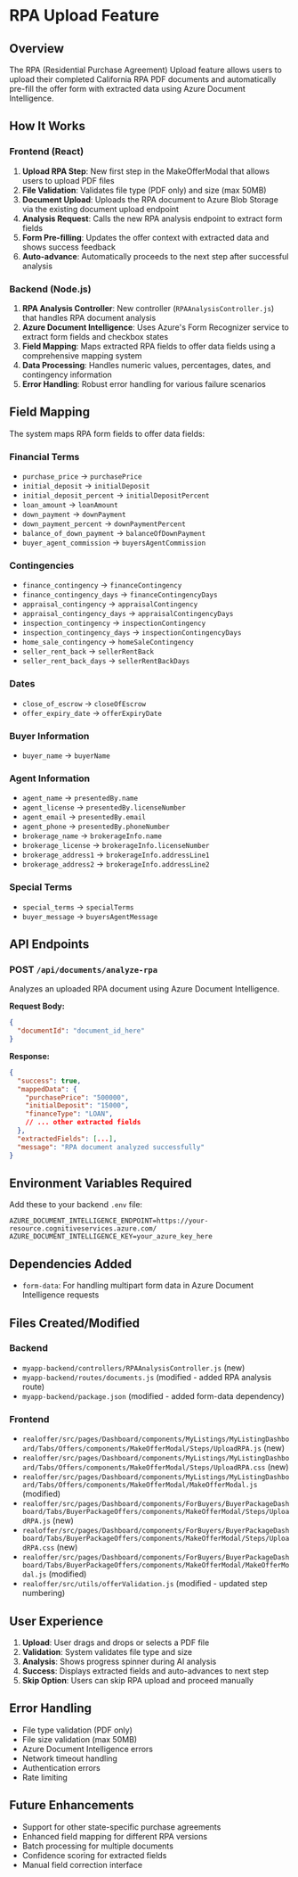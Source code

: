 # RPA Upload Feature

## Overview

The RPA (Residential Purchase Agreement) Upload feature allows users to upload their completed California RPA PDF documents and automatically pre-fill the offer form with extracted data using Azure Document Intelligence.

## How It Works

### Frontend (React)
1. **Upload RPA Step**: New first step in the MakeOfferModal that allows users to upload PDF files
2. **File Validation**: Validates file type (PDF only) and size (max 50MB)
3. **Document Upload**: Uploads the RPA document to Azure Blob Storage via the existing document upload endpoint
4. **Analysis Request**: Calls the new RPA analysis endpoint to extract form fields
5. **Form Pre-filling**: Updates the offer context with extracted data and shows success feedback
6. **Auto-advance**: Automatically proceeds to the next step after successful analysis

### Backend (Node.js)
1. **RPA Analysis Controller**: New controller (`RPAAnalysisController.js`) that handles RPA document analysis
2. **Azure Document Intelligence**: Uses Azure's Form Recognizer service to extract form fields and checkbox states
3. **Field Mapping**: Maps extracted RPA fields to offer data fields using a comprehensive mapping system
4. **Data Processing**: Handles numeric values, percentages, dates, and contingency information
5. **Error Handling**: Robust error handling for various failure scenarios

## Field Mapping

The system maps RPA form fields to offer data fields:

### Financial Terms
- `purchase_price` → `purchasePrice`
- `initial_deposit` → `initialDeposit`
- `initial_deposit_percent` → `initialDepositPercent`
- `loan_amount` → `loanAmount`
- `down_payment` → `downPayment`
- `down_payment_percent` → `downPaymentPercent`
- `balance_of_down_payment` → `balanceOfDownPayment`
- `buyer_agent_commission` → `buyersAgentCommission`

### Contingencies
- `finance_contingency` → `financeContingency`
- `finance_contingency_days` → `financeContingencyDays`
- `appraisal_contingency` → `appraisalContingency`
- `appraisal_contingency_days` → `appraisalContingencyDays`
- `inspection_contingency` → `inspectionContingency`
- `inspection_contingency_days` → `inspectionContingencyDays`
- `home_sale_contingency` → `homeSaleContingency`
- `seller_rent_back` → `sellerRentBack`
- `seller_rent_back_days` → `sellerRentBackDays`

### Dates
- `close_of_escrow` → `closeOfEscrow`
- `offer_expiry_date` → `offerExpiryDate`

### Buyer Information
- `buyer_name` → `buyerName`

### Agent Information
- `agent_name` → `presentedBy.name`
- `agent_license` → `presentedBy.licenseNumber`
- `agent_email` → `presentedBy.email`
- `agent_phone` → `presentedBy.phoneNumber`
- `brokerage_name` → `brokerageInfo.name`
- `brokerage_license` → `brokerageInfo.licenseNumber`
- `brokerage_address1` → `brokerageInfo.addressLine1`
- `brokerage_address2` → `brokerageInfo.addressLine2`

### Special Terms
- `special_terms` → `specialTerms`
- `buyer_message` → `buyersAgentMessage`

## API Endpoints

### POST `/api/documents/analyze-rpa`
Analyzes an uploaded RPA document using Azure Document Intelligence.

**Request Body:**
```json
{
  "documentId": "document_id_here"
}
```

**Response:**
```json
{
  "success": true,
  "mappedData": {
    "purchasePrice": "500000",
    "initialDeposit": "15000",
    "financeType": "LOAN",
    // ... other extracted fields
  },
  "extractedFields": [...],
  "message": "RPA document analyzed successfully"
}
```

## Environment Variables Required

Add these to your backend `.env` file:

```
AZURE_DOCUMENT_INTELLIGENCE_ENDPOINT=https://your-resource.cognitiveservices.azure.com/
AZURE_DOCUMENT_INTELLIGENCE_KEY=your_azure_key_here
```

## Dependencies Added

- `form-data`: For handling multipart form data in Azure Document Intelligence requests

## Files Created/Modified

### Backend
- `myapp-backend/controllers/RPAAnalysisController.js` (new)
- `myapp-backend/routes/documents.js` (modified - added RPA analysis route)
- `myapp-backend/package.json` (modified - added form-data dependency)

### Frontend
- `realoffer/src/pages/Dashboard/components/MyListings/MyListingDashboard/Tabs/Offers/components/MakeOfferModal/Steps/UploadRPA.js` (new)
- `realoffer/src/pages/Dashboard/components/MyListings/MyListingDashboard/Tabs/Offers/components/MakeOfferModal/Steps/UploadRPA.css` (new)
- `realoffer/src/pages/Dashboard/components/MyListings/MyListingDashboard/Tabs/Offers/components/MakeOfferModal/MakeOfferModal.js` (modified)
- `realoffer/src/pages/Dashboard/components/ForBuyers/BuyerPackageDashboard/Tabs/BuyerPackageOffers/components/MakeOfferModal/Steps/UploadRPA.js` (new)
- `realoffer/src/pages/Dashboard/components/ForBuyers/BuyerPackageDashboard/Tabs/BuyerPackageOffers/components/MakeOfferModal/Steps/UploadRPA.css` (new)
- `realoffer/src/pages/Dashboard/components/ForBuyers/BuyerPackageDashboard/Tabs/BuyerPackageOffers/components/MakeOfferModal/MakeOfferModal.js` (modified)
- `realoffer/src/utils/offerValidation.js` (modified - updated step numbering)

## User Experience

1. **Upload**: User drags and drops or selects a PDF file
2. **Validation**: System validates file type and size
3. **Analysis**: Shows progress spinner during AI analysis
4. **Success**: Displays extracted fields and auto-advances to next step
5. **Skip Option**: Users can skip RPA upload and proceed manually

## Error Handling

- File type validation (PDF only)
- File size validation (max 50MB)
- Azure Document Intelligence errors
- Network timeout handling
- Authentication errors
- Rate limiting

## Future Enhancements

- Support for other state-specific purchase agreements
- Enhanced field mapping for different RPA versions
- Batch processing for multiple documents
- Confidence scoring for extracted fields
- Manual field correction interface 
